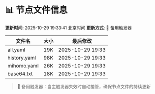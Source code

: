 # 📊 节点文件信息

**更新时间**: 2025-10-29 19:33:41 北京时间
**更新方式**: 🔄 备用触发器

| 文件名 | 大小 | 最后修改 |
|--------|------|----------|
| all.yaml | 19K | 2025-10-29 19:33 |
| history.yaml | 98K | 2025-10-29 19:33 |
| mihomo.yaml | 26K | 2025-10-29 19:33 |
| base64.txt | 18K | 2025-10-29 19:33 |

> 🔄 备用触发器：当主触发器失效时自动接管，确保节点文件的持续更新
